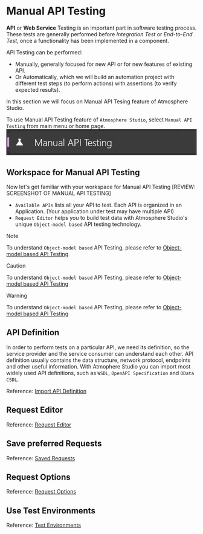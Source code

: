 ﻿# Manual API Testing
**API** or **Web Service** Testing is an important part in software testing process.
These tests are generally performed before *Integration Test* or *End-to-End Test*, once a functionality has been implemented in a component. 

API Testing can be performed:
- Manually, generally focused for new API or for new features of existing API.
- Or Automatically, which we will build an automation project with different test steps (to perform actions) with assertions (to verify expected results).

In this section we will focus on Manual API Tesing feature of Atmosphere Studio.

To use Manual API Testing feature of `Atmosphere Studio`, select `Manual API Testing` from main menu or home page.
![Menu Manual Api Testing](../../images/menu-manual-api-testing.png)


## Workspace for Manual API Testing
Now let's get familiar with your workspace for Manual API Testing
[REVIEW: SCREENSHOT OF MANUAL API TESTING]

- `Available APIs` lists all your API to test. Each API is organized in an Application. (Your application under test may have multiple API)
- `Request Editor` helps you to build test data with Atmosphere Studio's unique `Object-model based` API testing technology.

> [!NOTE]
> To understand `Object-model based` API Testing, please refer to [Object-model based API Testing](../features/object-model-based-testing.md)

> [!CAUTION]
> To understand `Object-model based` API Testing, please refer to [Object-model based API Testing](../features/object-model-based-testing.md)

> [!WARNING]
> To understand `Object-model based` API Testing, please refer to [Object-model based API Testing](../features/object-model-based-testing.md)


## API Definition
In order to perform tests on a particular API, we need its definition, so the service provider and the service consumer can understand each other.
API definition usually contains the data structure, network protocol, endpoints and other useful information.
With Atmophere Studio you can import most widely used API definitions, such as `WSDL`, `OpenAPI Specification` and `OData CSDL`.

Reference: [Import API Definition](import-api-definition.md)

## Request Editor

Reference: [Request Editor](request-editor.md)

## Save preferred Requests
Reference: [Saved Requests](saved-requests.md)

## Request Options
Reference: [Request Options](request-options.md)

## Use Test Environments
Reference: [Test Environments](test-environments.md)